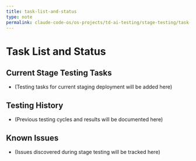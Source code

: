 ```yaml
---
title: task-list-and-status
type: note
permalink: claude-code-os/os-projects/td-ai-testing/stage-testing/task-list-and-status
---
```


# Task List and Status

## Current Stage Testing Tasks
- (Testing tasks for current staging deployment will be added here)

## Testing History
- (Previous testing cycles and results will be documented here)

## Known Issues
- (Issues discovered during stage testing will be tracked here)